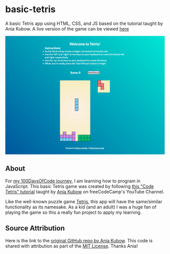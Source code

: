 # basic-tetris
 A basic Tetris app using HTML, CSS, and JS based on the tutorial taught by Ania Kubow. A live version of the game can be viewed [here](https://ananfito.github.io/basic-tetris/)

 ![screenshot of my tetris app](basic-tetris-app.png)

 ## About
 For [my 100DaysOfCode journey](https://github.com/ananfito/100-days-of-code), I am learning how to program in JavaScript. This basic Tetris game was created by following [this "Code Tetris" tutorial](https://youtu.be/rAUn1Lom6dw) taught by [Ania Kubow](https://www.youtube.com/channel/UC5DNytAJ6_FISueUfzZCVsw) on freeCodeCamp's YouTube Channel.

 Like the well-known puzzle game [Tetris](https://en.wikipedia.org/wiki/Tetris), this app will have the same/similar functionality as its namesake. As a kid (and an adult) I was a huge fan of playing the game so this a really fun project to apply my learning.

 ## Source Attribution
Here is the link to the [original GitHub repo by Ania Kubow](https://github.com/kubowania/Tetris-Basic). This code is shared with attribution as part of the [MIT License](https://github.com/kubowania/Tetris-Basic). Thanks Ania!
